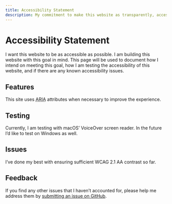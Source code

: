 ```yaml
---
title: Accessibility Statement
description: My commitment to make this website as transparently, accessible as possible.
---
```

# Accessibility Statement

I want this website to be as accessible as possible. I am building this website
with this goal in mind. This page will be used to document how I intend on
meeting this goal, how I am testing the accessibility of this website, and if
there are any known accessibility issues.

## Features

This site uses <abbr title="Accessible Rich Internet Applications">ARIA</abbr>
attributes when necessary to improve the experience.

## Testing

Currently, I am testing with macOS’ VoiceOver screen reader. In the future I’d
like to test on Windows as well.

## Issues

I’ve done my best with ensuring sufficient WCAG 2.1 AA contrast so far.

## Feedback

If you find any other issues that I haven’t accounted for, please help me
address them by [submitting an issue on GitHub](https://github.com/knowler/knowlerkno.ws/issues/new).
